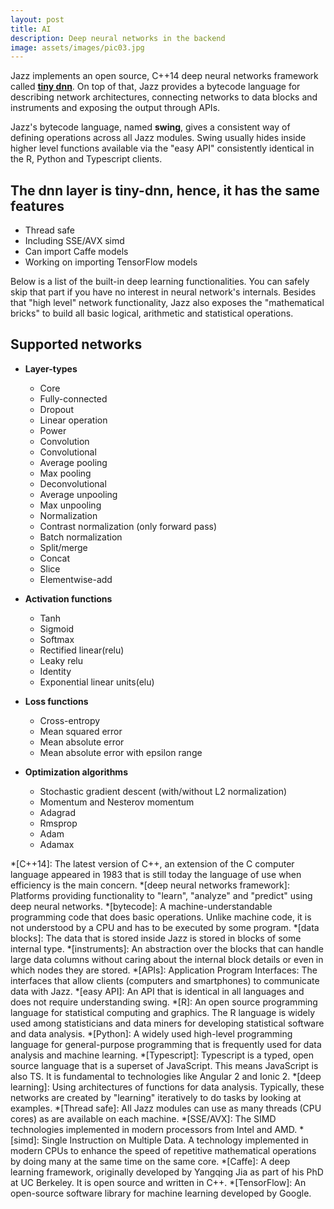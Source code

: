 ```yaml
---
layout: post
title: AI
description: Deep neural networks in the backend
image: assets/images/pic03.jpg
---
```


Jazz implements an open source, C++14 deep neural networks framework called **[tiny dnn](https://github.com/tiny-dnn/tiny-dnn)**. On top of that,
Jazz provides a bytecode language for describing network architectures, connecting networks to data blocks and instruments and exposing the output
through APIs.

Jazz's bytecode language, named **swing**, gives a consistent way of defining operations across all Jazz modules.
Swing usually hides inside higher level functions available via the "easy API" consistently identical in the R, Python and Typescript clients.

## The dnn layer is tiny-dnn, hence, it has the same features
  - Thread safe
  - Including SSE/AVX simd
  - Can import Caffe models
  - Working on importing TensorFlow models

Below is a list of the built-in deep learning functionalities. You can safely skip that part if you have no interest in neural network's internals.
Besides that "high level" network functionality, Jazz also exposes the "mathematical bricks" to build all basic logical, arithmetic and statistical
operations.


## Supported networks
  - **Layer-types**
    - Core
    - Fully-connected
    - Dropout
    - Linear operation
    - Power
    - Convolution
    - Convolutional
    - Average pooling
    - Max pooling
    - Deconvolutional
    - Average unpooling
    - Max unpooling
    - Normalization
    - Contrast normalization (only forward pass)
    - Batch normalization
    - Split/merge
    - Concat
    - Slice
    - Elementwise-add

  - **Activation functions**
    - Tanh
    - Sigmoid
    - Softmax
    - Rectified linear(relu)
    - Leaky relu
    - Identity
    - Exponential linear units(elu)

  - **Loss functions**
    - Cross-entropy
    - Mean squared error
    - Mean absolute error
    - Mean absolute error with epsilon range

  - **Optimization algorithms**
    - Stochastic gradient descent (with/without L2 normalization)
    - Momentum and Nesterov momentum
    - Adagrad
    - Rmsprop
    - Adam
    - Adamax


*[C++14]: The latest version of C++, an extension of the C computer language appeared in 1983 that is still today the language of use when efficiency is the main concern.
*[deep neural networks framework]: Platforms providing functionality to "learn", "analyze" and "predict" using deep neural networks.
*[bytecode]: A machine-understandable programming code that does basic operations. Unlike machine code, it is not understood by a CPU and has to be executed by some program.
*[data blocks]: The data that is stored inside Jazz is stored in blocks of some internal type.
*[instruments]: An abstraction over the blocks that can handle large data columns without caring about the internal block details or even in which nodes they are stored.
*[APIs]: Application Program Interfaces: The interfaces that allow clients (computers and smartphones) to communicate data with Jazz.
*[easy API]: An API that is identical in all languages and does not require understanding swing.
*[R]: An open source programming language for statistical computing and graphics. The R language is widely used among statisticians and data miners for developing statistical software and data analysis.
*[Python]: A widely used high-level programming language for general-purpose programming that is frequently used for data analysis and machine learning.
*[Typescript]: Typescript is a typed, open source language that is a superset of JavaScript. This means JavaScript is also TS. It is fundamental to technologies like Angular 2 and Ionic 2.
*[deep learning]: Using architectures of functions for data analysis. Typically, these networks are created by "learning" iteratively to do tasks by looking at examples.
*[Thread safe]: All Jazz modules can use as many threads (CPU cores) as are available on each machine.
*[SSE/AVX]: The SIMD technologies implemented in modern processors from Intel and AMD.
*[simd]: Single Instruction on Multiple Data. A technology implemented in modern CPUs to enhance the speed of repetitive mathematical operations by doing many at the same time on the same core.
*[Caffe]: A deep learning framework, originally developed by Yangqing Jia as part of his PhD at UC Berkeley. It is open source and written in C++.
*[TensorFlow]: An open-source software library for machine learning developed by Google.
